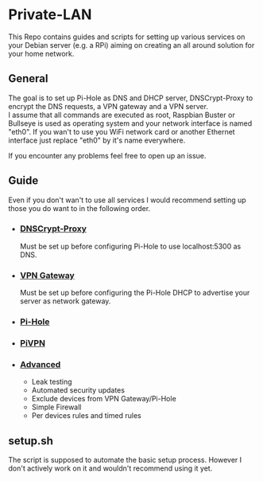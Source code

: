 # Private-LAN
This Repo contains guides and scripts for setting up various services on your Debian server (e.g. a RPi) aiming on creating an all around solution for your home network.

## General
The goal is to set up Pi-Hole as DNS and DHCP server, DNSCrypt-Proxy to encrypt the DNS requests, a VPN gateway and a VPN server.  
I assume that all commands are executed as root, Raspbian Buster or Bullseye is used as operating system and your network interface is named "eth0". If you wan't to use you WiFi network card or another Ethernet interface just replace "eth0" by it's name everywhere.

If you encounter any problems feel free to open up an issue.

## Guide
Even if you don't wan't to use all services I would recommend setting up those you do want to in the following order.  

- ### [DNSCrypt-Proxy](guide/DNSCrypt.md)
  Must be set up before configuring Pi-Hole to use localhost:5300 as DNS.

- ### [VPN Gateway](guide/VPNGateway.md)
  Must be set up before configuring the Pi-Hole DHCP to advertise your server as network gateway.

- ### [Pi-Hole](guide/Pi-Hole.md)

- ### [PiVPN](guide/PiVPN.md)

- ### [Advanced](guide/Advanced.md)
  - Leak testing
  - Automated security updates
  - Exclude devices from VPN Gateway/Pi-Hole
  - Simple Firewall
  - Per devices rules and timed rules
  

## setup.sh
The script is supposed to automate the basic setup process. However I don't actively work on it and wouldn't recommend using it yet.  
